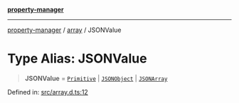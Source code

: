 [**property-manager**](../../README.md)

***

[property-manager](../../modules.md) / [array](../README.md) / JSONValue

# Type Alias: JSONValue

> **JSONValue** = [`Primitive`](Primitive.md) \| [`JSONObject`](../interfaces/JSONObject.md) \| [`JSONArray`](../interfaces/JSONArray.md)

Defined in: [src/array.d.ts:12](https://github.com/snowyu/property-manager.js/blob/0a9d329d6dc8235fcbd7381e69042a60653674b6/src/array.d.ts#L12)
